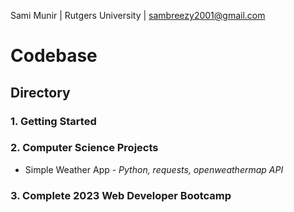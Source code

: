 Sami Munir | Rutgers University | sambreezy2001@gmail.com
# Codebase
## Directory
### 1. Getting Started
### 2. Computer Science Projects
* Simple Weather App - *Python, requests, openweathermap API*
### 3. Complete 2023 Web Developer Bootcamp